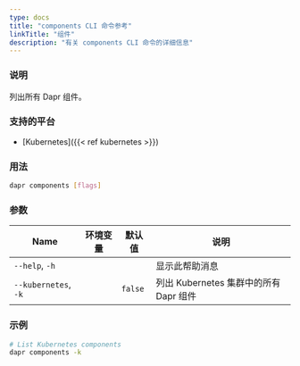 ```yaml
---
type: docs
title: "components CLI 命令参考"
linkTitle: "组件"
description: "有关 components CLI 命令的详细信息"
---
```


### 说明

列出所有 Dapr 组件。

### 支持的平台

- [Kubernetes]({{< ref kubernetes >}})

### 用法

```bash
dapr components [flags]
```

### 参数

| Name                 | 环境变量 | 默认值     | 说明                           |
| -------------------- | ---- | ------- | ---------------------------- |
| `--help`, `-h`       |      |         | 显示此帮助消息                      |
| `--kubernetes`, `-k` |      | `false` | 列出 Kubernetes 集群中的所有 Dapr 组件 |

### 示例

```bash
# List Kubernetes components
dapr components -k
```
